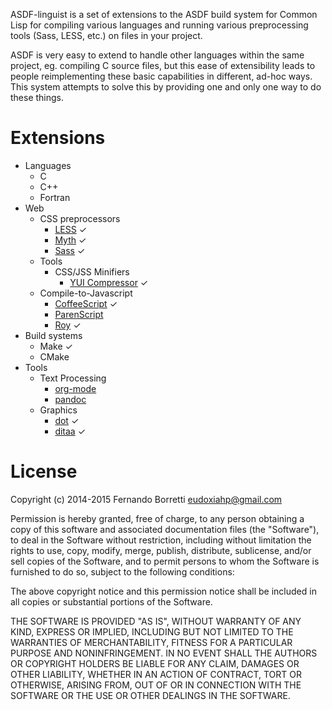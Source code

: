 ASDF-linguist is a set of extensions to the ASDF build system for Common Lisp
for compiling various languages and running various preprocessing tools (Sass,
LESS, etc.) on files in your project.

ASDF is very easy to extend to handle other languages within the same project,
eg. compiling C source files, but this ease of extensibility leads to people
reimplementing these basic capabilities in different, ad-hoc ways. This system
attempts to solve this by providing one and only one way to do these things.

# Extensions

* Languages
  * C
  * C++
  * Fortran
* Web
  * CSS preprocessors
    * [LESS](http://lesscss.org/) ✓
    * [Myth](http://www.myth.io/) ✓
    * [Sass](http://sass-lang.com/) ✓
  * Tools
    * CSS/JSS Minifiers
      * [YUI Compressor](http://yui.github.io/yuicompressor/) ✓
  * Compile-to-Javascript
    * [CoffeeScript](http://coffeescript.org/) ✓
    * [ParenScript](http://common-lisp.net/projects/parenscript/)
    * [Roy](http://roy.brianmckenna.org/) ✓
* Build systems
  * Make ✓
  * CMake
* Tools
  * Text Processing
    * [org-mode](http://orgmode.org/)
    * [pandoc](http://johnmacfarlane.net/pandoc/)
  * Graphics
    * [dot](http://www.graphviz.org/) ✓
    * [ditaa](http://ditaa.sourceforge.net/) ✓

# License

Copyright (c) 2014-2015 Fernando Borretti <eudoxiahp@gmail.com>

Permission is hereby granted, free of charge, to any person obtaining a copy
of this software and associated documentation files (the "Software"), to deal
in the Software without restriction, including without limitation the rights
to use, copy, modify, merge, publish, distribute, sublicense, and/or sell
copies of the Software, and to permit persons to whom the Software is
furnished to do so, subject to the following conditions:

The above copyright notice and this permission notice shall be included in
all copies or substantial portions of the Software.

THE SOFTWARE IS PROVIDED "AS IS", WITHOUT WARRANTY OF ANY KIND, EXPRESS OR
IMPLIED, INCLUDING BUT NOT LIMITED TO THE WARRANTIES OF MERCHANTABILITY,
FITNESS FOR A PARTICULAR PURPOSE AND NONINFRINGEMENT. IN NO EVENT SHALL THE
AUTHORS OR COPYRIGHT HOLDERS BE LIABLE FOR ANY CLAIM, DAMAGES OR OTHER
LIABILITY, WHETHER IN AN ACTION OF CONTRACT, TORT OR OTHERWISE, ARISING FROM,
OUT OF OR IN CONNECTION WITH THE SOFTWARE OR THE USE OR OTHER DEALINGS IN
THE SOFTWARE.

